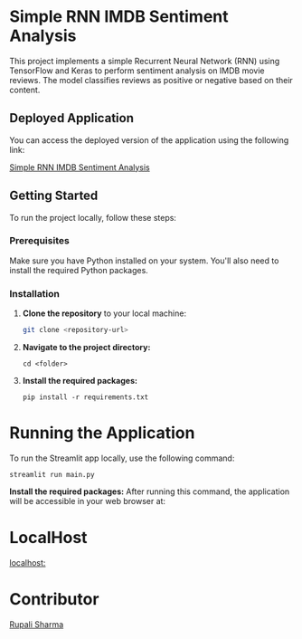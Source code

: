 # Simple RNN IMDB Sentiment Analysis

This project implements a simple Recurrent Neural Network (RNN) using TensorFlow and Keras to perform sentiment analysis on IMDB movie reviews. The model classifies reviews as positive or negative based on their content.

## Deployed Application

You can access the deployed version of the application using the following link:

[Simple RNN IMDB Sentiment Analysis](https://simplernnpyprojectvb-unfszcaeksq2otewfzeulo.streamlit.app/)

## Getting Started

To run the project locally, follow these steps:

### Prerequisites

Make sure you have Python installed on your system. You'll also need to install the required Python packages.

### Installation

1. **Clone the repository** to your local machine:

   ```bash
   git clone <repository-url>

   ```

2. **Navigate to the project directory:**

   ```
   cd <folder>

   ```

3. **Install the required packages:**

   ```
   pip install -r requirements.txt
   ```

# Running the Application

To run the Streamlit app locally, use the following command:

```
streamlit run main.py
```

**Install the required packages:**
After running this command, the application will be accessible in your web browser at:

# LocalHost

[localhost:](http://localhost:8501/)

# Contributor

[Rupali Sharma](<(https://github.com/rupali-12/)>)
